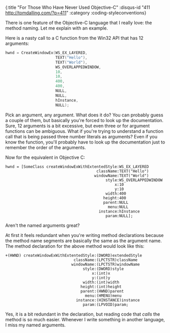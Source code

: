 {:title "For Those Who Have Never Used Objective-C"
 :disqus-id "411 http://tomdalling.com/?p=411"
 :category :coding-styleconventions}

There is one feature of the Objective-C language that I really love: the method
naming. Let me explain with an example.

Here is a nasty call to a C function from the Win32 API that has 12 arguments:

```c
hwnd = CreateWindowEx(WS_EX_LAYERED,
                      TEXT("Hello"),
                      TEXT("World"),
                      WS_OVERLAPPEDWINDOW,
                      10, 
                      10,
                      400, 
                      400,
                      NULL, 
                      NULL,
                      hInstance, 
                      NULL);
```

Pick an argument, any argument. What does it do? You can probably guess a
couple of them, but basically you're forced to look up the documentation. Sure,
12 arguments is a bit excessive, but even three or for argument functions can
be ambiguous. What if you're trying to understand a function call that is being
passed three number literals as arguments? Even if you know the function,
you'll probably have to look up the documentation just to remember the order of
the arguments.

Now for the equivalent in Objective C:

<!--more-->

```objc
hwnd = [SomeClass createWindowExWithExtentedStyle:WS_EX_LAYERED
                                        className:TEXT("Hello")
                                       windowName:TEXT("World")
                                            style:WS_OVERLAPPEDWINDOW
                                                x:10
                                                y:10
                                            width:400
                                           height:400
                                           parent:NULL
                                             menu:NULL
                                         instance:hInstance
                                            param:NULL];
```

Aren't the named arguments great? 

At first it feels redundant when you're writing method declarations because the
method name segments are basically the same as the argument name. The method
declaration for the above method would look like this:

```objc
+(HWND) createWindowExWithExtentedStyle:(DWORD)extendedStyle
                              className:(LPCTSTR)className
                             windowName:(LPCTSTR)windowName
                                  style:(DWORD)style
                                      x:(int)x
                                      y:(int)y
                                  width:(int)width
                                 height:(int)height
                                 parent:(HWND)parent
                                   menu:(HMENU)menu
                               instance:(HINSTANCE)instance
                                  param:(LPVOID)param;
```

Yes, it is a bit redundant in the declaration, but reading code that *calls*
the method is so much easier. Whenever I write something in another language, I
miss my named arguments.

